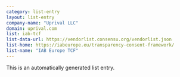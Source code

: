 ```yaml
---
category: list-entry
layout: list-entry
company-name: "Uprival LLC"
domain: uprival.com
list: iab-tcf
list-data-url: https://vendorlist.consensu.org/vendorlist.json
list-home: https://iabeurope.eu/transparency-consent-framework/
list-name: "IAB Europe TCF"
---
```


This is an automatically generated list entry.
